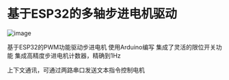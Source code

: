 # 基于ESP32的多轴步进电机驱动
![image](https://user-images.githubusercontent.com/58870893/148882930-f6acc04c-e79b-4672-80e1-9f1399f3573d.png)

基于ESP32的PWM功能驱动步进电机
使用Arduino编写
集成了灵活的限位开关功能
集成高精度步进电机计数器，精确到1Hz

上下文通讯，可通过两路串口发送文本指令控制电机
